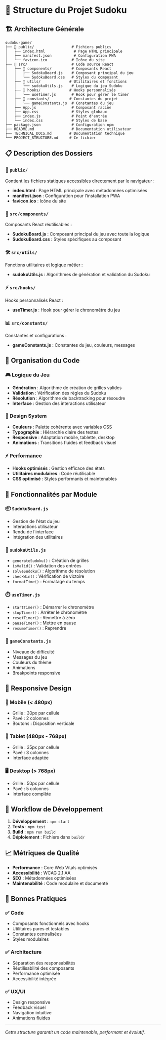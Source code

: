 # 📁 Structure du Projet Sudoku

## 🏗️ Architecture Générale

```
sudoku-game/
├── 📁 public/                 # Fichiers publics
│   ├── index.html             # Page HTML principale
│   ├── manifest.json          # Configuration PWA
│   └── favicon.ico           # Icône du site
├── 📁 src/                    # Code source React
│   ├── 📁 components/         # Composants React
│   │   ├── SudokuBoard.js    # Composant principal du jeu
│   │   └── SudokuBoard.css   # Styles du composant
│   ├── 📁 utils/             # Utilitaires et fonctions
│   │   └── sudokuUtils.js    # Logique du jeu Sudoku
│   ├── 📁 hooks/             # Hooks personnalisés
│   │   └── useTimer.js       # Hook pour gérer le timer
│   ├── 📁 constants/         # Constantes du projet
│   │   └── gameConstants.js  # Constantes du jeu
│   ├── App.js                # Composant racine
│   ├── App.css               # Styles globaux
│   ├── index.js              # Point d'entrée
│   └── index.css             # Styles de base
├── package.json              # Configuration npm
├── README.md                 # Documentation utilisateur
├── TECHNICAL_DOCS.md        # Documentation technique
└── PROJECT_STRUCTURE.md     # Ce fichier
```

## 📋 Description des Dossiers

### 🎯 `public/`
Contient les fichiers statiques accessibles directement par le navigateur :
- **index.html** : Page HTML principale avec métadonnées optimisées
- **manifest.json** : Configuration pour l'installation PWA
- **favicon.ico** : Icône du site

### 🧩 `src/components/`
Composants React réutilisables :
- **SudokuBoard.js** : Composant principal du jeu avec toute la logique
- **SudokuBoard.css** : Styles spécifiques au composant

### 🛠️ `src/utils/`
Fonctions utilitaires et logique métier :
- **sudokuUtils.js** : Algorithmes de génération et validation du Sudoku

### ⚡ `src/hooks/`
Hooks personnalisés React :
- **useTimer.js** : Hook pour gérer le chronomètre du jeu

### 📊 `src/constants/`
Constantes et configurations :
- **gameConstants.js** : Constantes du jeu, couleurs, messages

## 🔧 Organisation du Code

### 🎮 Logique du Jeu
- **Génération** : Algorithme de création de grilles valides
- **Validation** : Vérification des règles du Sudoku
- **Résolution** : Algorithme de backtracking pour résoudre
- **Interface** : Gestion des interactions utilisateur

### 🎨 Design System
- **Couleurs** : Palette cohérente avec variables CSS
- **Typographie** : Hiérarchie claire des textes
- **Responsive** : Adaptation mobile, tablette, desktop
- **Animations** : Transitions fluides et feedback visuel

### ⚡ Performance
- **Hooks optimisés** : Gestion efficace des états
- **Utilitaires modulaires** : Code réutilisable
- **CSS optimisé** : Styles performants et maintenables

## 🚀 Fonctionnalités par Module

### 📦 `SudokuBoard.js`
- Gestion de l'état du jeu
- Interactions utilisateur
- Rendu de l'interface
- Intégration des utilitaires

### 🧮 `sudokuUtils.js`
- `generateSudoku()` : Création de grilles
- `isValid()` : Validation des entrées
- `solveSudoku()` : Algorithme de résolution
- `checkWin()` : Vérification de victoire
- `formatTime()` : Formatage du temps

### ⏱️ `useTimer.js`
- `startTimer()` : Démarrer le chronomètre
- `stopTimer()` : Arrêter le chronomètre
- `resetTimer()` : Remettre à zéro
- `pauseTimer()` : Mettre en pause
- `resumeTimer()` : Reprendre

### 🎯 `gameConstants.js`
- Niveaux de difficulté
- Messages du jeu
- Couleurs du thème
- Animations
- Breakpoints responsive

## 📱 Responsive Design

### 📱 Mobile (< 480px)
- Grille : 30px par cellule
- Pavé : 2 colonnes
- Boutons : Disposition verticale

### 📱 Tablet (480px - 768px)
- Grille : 35px par cellule
- Pavé : 3 colonnes
- Interface adaptée

### 🖥️ Desktop (> 768px)
- Grille : 50px par cellule
- Pavé : 5 colonnes
- Interface complète

## 🔄 Workflow de Développement

1. **Développement** : `npm start`
2. **Tests** : `npm test`
3. **Build** : `npm run build`
4. **Déploiement** : Fichiers dans `build/`

## 📈 Métriques de Qualité

- **Performance** : Core Web Vitals optimisés
- **Accessibilité** : WCAG 2.1 AA
- **SEO** : Métadonnées optimisées
- **Maintenabilité** : Code modulaire et documenté

## 🎯 Bonnes Pratiques

### ✅ Code
- Composants fonctionnels avec hooks
- Utilitaires pures et testables
- Constantes centralisées
- Styles modulaires

### ✅ Architecture
- Séparation des responsabilités
- Réutilisabilité des composants
- Performance optimisée
- Accessibilité intégrée

### ✅ UX/UI
- Design responsive
- Feedback visuel
- Navigation intuitive
- Animations fluides

---

*Cette structure garantit un code maintenable, performant et évolutif.* 